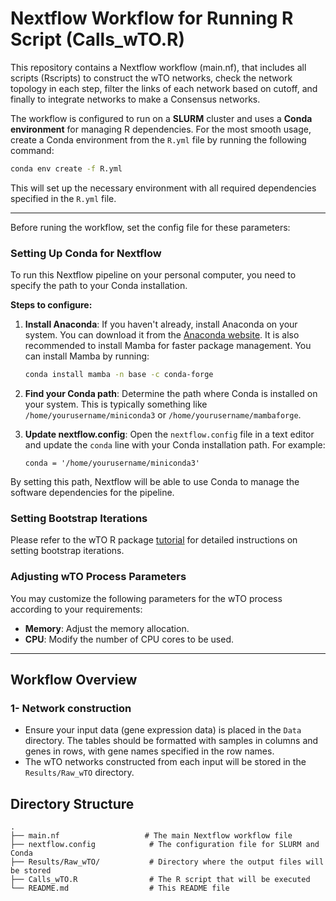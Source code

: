 # Nextflow Workflow for Running R Script (Calls_wTO.R)

This repository contains a Nextflow workflow (main.nf), that includes all scripts (Rscripts) to construct the wTO networks, check the network topology in each step, filter the links of each network based on cutoff, and finally to integrate networks to make a Consensus networks.

The workflow is configured to run on a **SLURM** cluster and uses a **Conda environment** for managing R dependencies. For the most smooth usage, create a Conda environment from the `R.yml` file by running the following command:

```bash
conda env create -f R.yml
```

This will set up the necessary environment with all required dependencies specified in the `R.yml` file.

---

Before runing the workflow, set the config file for these parameters:

### Setting Up Conda for Nextflow

To run this Nextflow pipeline on your personal computer, you need to specify the path to your Conda installation.

**Steps to configure:**

1. **Install Anaconda**: If you haven't already, install Anaconda on your system. You can download it from the [Anaconda website](https://www.anaconda.com/products/distribution). It is also recommended to install Mamba for faster package management. You can install Mamba by running:

   ```bash
   conda install mamba -n base -c conda-forge
   ```

2. **Find your Conda path**: Determine the path where Conda is installed on your system. This is typically something like `/home/yourusername/miniconda3` or `/home/yourusername/mambaforge`.

3. **Update nextflow.config**: Open the `nextflow.config` file in a text editor and update the `conda` line with your Conda installation path. For example:
   ```nextflow-config
   conda = '/home/yourusername/miniconda3'
   ```

By setting this path, Nextflow will be able to use Conda to manage the software dependencies for the pipeline.

### Setting Bootstrap Iterations

Please refer to the wTO R package [tutorial](https://deisygysi.github.io/rpackages/wto/) for detailed instructions on setting bootstrap iterations.

### Adjusting wTO Process Parameters

You may customize the following parameters for the wTO process according to your requirements:

- **Memory**: Adjust the memory allocation.
- **CPU**: Modify the number of CPU cores to be used.

---

## Workflow Overview

### 1- Network construction

- Ensure your input data (gene expression data) is placed in the `Data` directory. The tables should be formatted with samples in columns and genes in rows, with gene names specified in the row names.
- The wTO networks constructed from each input will be stored in the `Results/Raw_wTO` directory.

## Directory Structure

```plaintext
.
├── main.nf                   # The main Nextflow workflow file
├── nextflow.config            # The configuration file for SLURM and Conda
├── Results/Raw_wTO/           # Directory where the output files will be stored
├── Calls_wTO.R                # The R script that will be executed
└── README.md                  # This README file
```
